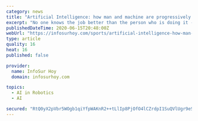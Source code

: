 ```yaml
---
category: news
title: "Artificial Intelligence: how man and machine are progressively working as one"
excerpt: "No one knows the job better than the person who is doing it - that is the idea behind a package of novel ideas designed to make the most of factory workers'"
publishedDateTime: 2020-06-15T20:48:00Z
webUrl: "https://infosurhoy.com/sports/artificial-intelligence-how-man-and-machine-are-progressively-working-as-one/"
type: article
quality: 16
heat: 16
published: false

provider:
  name: InfoSur Hoy
  domain: infosurhoy.com

topics:
  - AI in Robotics
  - AI

secured: "RtQ0yX2pVbr5WOgb1qiYfpWAKnR2++tLlIp8PjOfO4lCZrdpI1SuQVlUgr9eSsBx68Y14/2Prkqf/VJ6OGnEXWYqjLpNJBm2AqJieuAsYHAd48n8ugI/07OpmCt+YJPXMIiTSu+Y0Bu0He2J+cMfc5x/YybiS8K9VrbrA5xkk6CNZ7EtbZCDq3Pmq0go4ND5xz8L0JiD4g+JmZGwKUnEDODTeOoxW1sfT5uspi0BPLy1LBEqfutWP3nhRUkrxyLi/AjZi5jA9L6gZdpTg1sVcAtV26Xzdm6mapeoSsvoiz9qyaHezdxb5jhw2khoRMX1sLNldtlwuZKNKGNu8fYmTA==;7382iw1GWcflV/+DyRUA8A=="
---
```


